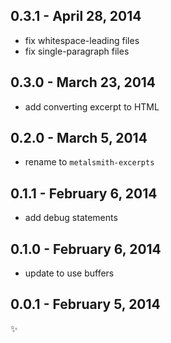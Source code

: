 
0.3.1 - April 28, 2014
----------------------
* fix whitespace-leading files
* fix single-paragraph files

0.3.0 - March 23, 2014
----------------------
* add converting excerpt to HTML

0.2.0 - March 5, 2014
---------------------
* rename to `metalsmith-excerpts`

0.1.1 - February 6, 2014
------------------------
* add debug statements

0.1.0 - February 6, 2014
------------------------
* update to use buffers

0.0.1 - February 5, 2014
------------------------
:sparkles: